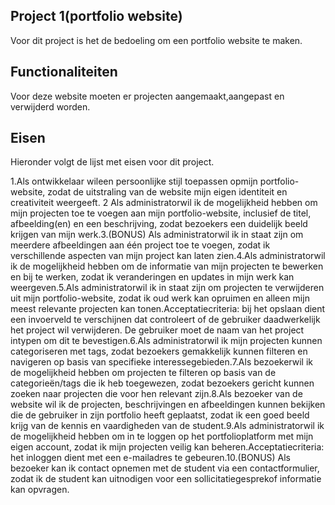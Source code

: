 ## Project 1(portfolio website)
Voor dit project is het de bedoeling om een portfolio website te maken.

## Functionaliteiten 
Voor deze website moeten er projecten aangemaakt,aangepast en verwijderd worden. 

## Eisen
Hieronder volgt de lijst met eisen voor dit project.

1.Als ontwikkelaar wileen persoonlijke stijl toepassen opmijn portfolio-website, zodat de uitstraling van de website mijn eigen identiteit en creativiteit weergeeft.
2 Als administratorwil ik de mogelijkheid hebben om mijn projecten toe te voegen aan mijn portfolio-website, inclusief de titel, afbeelding(en) en een beschrijving, zodat bezoekers een duidelijk beeld krijgen van mijn werk.3.(BONUS) Als administratorwil ik in staat zijn om meerdere afbeeldingen aan één project toe te voegen, zodat ik verschillende aspecten van mijn project kan laten zien.4.Als administratorwil ik de mogelijkheid hebben om de informatie van mijn projecten te bewerken en bij te werken, zodat ik veranderingen en updates in mijn werk kan weergeven.5.Als administratorwil ik in staat zijn om projecten te verwijderen uit mijn portfolio-website, zodat ik oud werk kan opruimen en alleen mijn meest relevante projecten kan tonen.Acceptatiecriteria: bij het opslaan dient een invoerveld te verschijnen dat controleert of de gebruiker daadwerkelijk het project wil verwijderen. De gebruiker moet de naam van het project intypen om dit te bevestigen.6.Als administratorwil ik mijn projecten kunnen categoriseren met tags, zodat bezoekers gemakkelijk kunnen filteren en navigeren op basis van specifieke interessegebieden.7.Als bezoekerwil ik de mogelijkheid hebben om projecten te filteren op basis van de categorieën/tags die ik heb toegewezen, zodat bezoekers gericht kunnen zoeken naar projecten die voor hen relevant zijn.8.Als bezoeker van de website wil ik de projecten, beschrijvingen en afbeeldingen kunnen bekijken die de gebruiker in zijn portfolio heeft geplaatst, zodat ik een goed beeld krijg van de kennis en vaardigheden van de student.9.Als administratorwil ik de mogelijkheid hebben om in te loggen op het portfolioplatform met mijn eigen account, zodat ik mijn projecten veilig kan beheren.Acceptatiecriteria: het inloggen dient met een e-mailadres te gebeuren.10.(BONUS) Als bezoeker kan ik contact opnemen met de student via een contactformulier, zodat ik de student kan uitnodigen voor een sollicitatiegesprekof informatie kan opvragen.
